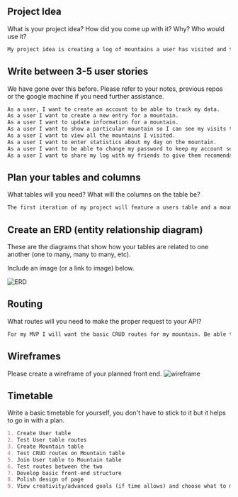 
## Project Idea

What is your project idea?  How did you come up with it? Why? Who would use it?

```md
My project idea is creating a log of mountains a user has visited and tracking certain statistics. My passion for skiing is where I really discovered what I wanted to create. It's another version of a tri tracker type application, and more akin to a journal of sorts at least for my base idea.
```

## Write between 3-5 user stories

We have gone over this before. Please refer to your notes, previous repos or the
google machine if you need further assistance.

```md
As a user, I want to create an account to be able to track my data.
As a user I want to create a new entry for a mountain.
As a user I want to update information for a mountain.
As a user I want to show a particular mountain so I can see my visits to it.
As a user I want to view all the mountains I visited.
As a user I want to enter statistics about my day on the mountain.
As a user I want to be able to change my password to keep my account secure.
As a user I want to share my log with my friends to give them recomendation based of my experiences on the particular slope.
```

## Plan your tables and columns

What tables will you need? What will the columns on the table be?

```md
The first iteration of my project will feature a users table and a mountains table. A user has many mountains. The users table will contain wi a first name, last name, and email (and possibly a nickname). The mountains table with have the name of the mountain, location, vertical drop, difficulty, date visited, conditions, and a small review/description with a possible optional field for stats (maybe just a runs taken field at the start). Advanced goals have a seperate stats table, and location table, with the stats table being able to track certain data and possibly include charts/graphs (Given that way beyond my basic scope)
```

## Create an ERD (entity relationship diagram)

These are the diagrams that show how your tables are related to one another
(one to many, many to many, etc).

Include an image (or a link to image) below.


![ERD](https://i.imgur.com/WLwoQd1.jpg)


## Routing

What routes will you need to make the proper request to your API?

```md
For my MVP I will want the basic CRUD routes for my mountain. Be able to create, show, index, update, and destroy a mountain for a particular logged in user.  The create, update, and destroy will only be allowed by an authenticated user with a token. My user will have a sign-up, sign-in, change-password, and sign-out.
```

## Wireframes

Please create a wireframe of your planned front end.
![wireframe](https://i.imgur.com/0etU6v1.jpg)

## Timetable

Write a basic timetable for yourself, you don't have to stick to it but it
helps to go in with a plan.

```md
1. Create User table
2. Test User table routes
3. Create Mountain table
4. Test CRUD routes on Mountain table
5. Join User table to Mountain table
6. Test routes between the two
7. Develop basic front-end structure
8. Polish design of page
9. View creativity/advanced goals (if time allows) and choose what to move forward with next
```

